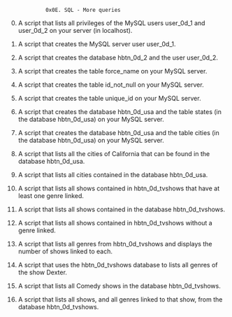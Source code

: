 				0x0E. SQL - More queries

0. A script that lists all privileges of the MySQL users user_0d_1 and user_0d_2 on your server (in localhost).

1. A script that creates the MySQL server user user_0d_1.

2. A script that creates the database hbtn_0d_2 and the user user_0d_2.

3. A script that creates the table force_name on your MySQL server.

4. A script that creates the table id_not_null on your MySQL server.

5. A script that creates the table unique_id on your MySQL server.

6. A  script that creates the database hbtn_0d_usa and the table states (in the database hbtn_0d_usa) on your MySQL server.

7. A script that creates the database hbtn_0d_usa and the table cities (in the database hbtn_0d_usa) on your MySQL server.

8. A  script that lists all the cities of California that can be found in the database hbtn_0d_usa.

9. A script that lists all cities contained in the database hbtn_0d_usa.

10. A script that lists all shows contained in hbtn_0d_tvshows that have at least one genre linked.

11. A script that lists all shows contained in the database hbtn_0d_tvshows.

12. A script that lists all shows contained in hbtn_0d_tvshows without a genre linked.

13. A  script that lists all genres from hbtn_0d_tvshows and displays the number of shows linked to each.

14. A script that uses the hbtn_0d_tvshows database to lists all genres of the show Dexter.

15. A script that lists all Comedy shows in the database hbtn_0d_tvshows.

16. A script that lists all shows, and all genres linked to that show, from the database hbtn_0d_tvshows.
